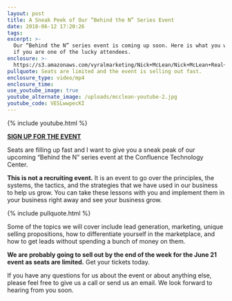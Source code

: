 ```yaml
---
layout: post
title: A Sneak Peek of Our “Behind the N” Series Event
date: 2018-06-12 17:20:26
tags:
excerpt: >-
  Our “Behind the N” series event is coming up soon. Here is what you will learn
  if you are one of the lucky attendees.
enclosure: >-
  https://s3.amazonaws.com/vyralmarketing/Nick+McLean/Nick+McLean+Real+Estate+Group-+A+Sneak+Peek+of+Our+Behind+the+N+Series+Event.mp4
pullquote: Seats are limited and the event is selling out fast.
enclosure_type: video/mp4
enclosure_time:
use_youtube_image: true
youtube_alternate_image: /uploads/mcclean-youtube-2.jpg
youtube_code: VESLwwpecKI
---
```


{% include youtube.html %}

**[SIGN UP FOR THE EVENT ](https://www.eventbrite.com/e/behind-the-n-tickets-46111800637)**

Seats are filling up fast and I want to give you a sneak peak of our upcoming “Behind the N” series event at the Confluence Technology Center.

**This is not a recruiting event.** It is an event to go over the principles, the systems, the tactics, and the strategies that we have used in our business to help us grow. You can take these lessons with you and implement them in your business right away and see your business grow.

{% include pullquote.html %}

Some of the topics we will cover include lead generation, marketing, unique selling propositions, how to differentiate yourself in the marketplace, and how to get leads without spending a bunch of money on them.

**We are probably going to sell out by the end of the week for the June 21 event as seats are limited.** Get your tickets today.

If you have any questions for us about the event or about anything else, please feel free to give us a call or send us an email. We look forward to hearing from you soon.